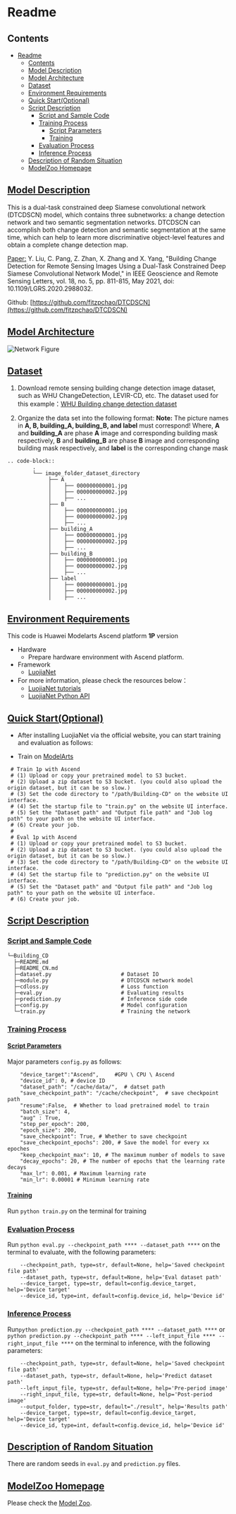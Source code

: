 # Readme

## Contents

- [Readme](#readme)
  - [Contents](#contents)
  - [Model Description](#model-description)
  - [Model Architecture](#model-architecture)
  - [Dataset](#dataset)
  - [Environment Requirements](#environment-requirements)
  - [Quick Start(Optional)](#quick-startoptional)
  - [Script Description](#script-description)
    - [Script and Sample Code](#script-and-sample-code)
    - [Training Process](#training-process)
      - [Script Parameters](#script-parameters)
      - [Training](#training)
    - [Evaluation Process](#evaluation-process)
    - [Inference Process](#inference-process)
  - [Description of Random Situation](#description-of-random-situation)
  - [ModelZoo Homepage](#modelzoo-homepage)

## [Model Description](#contents)

This is a dual-task constrained deep Siamese convolutional network (DTCDSCN) model, which contains three subnetworks: a change detection network and two semantic segmentation networks.  DTCDSCN can accomplish both change detection and semantic segmentation at the same time, which can help to learn more discriminative object-level features and obtain a complete change detection map.  

[Paper:](https://doi.org/10.1109/LGRS.2020.2988032) 
Y. Liu, C. Pang, Z. Zhan, X. Zhang and X. Yang, "Building Change Detection for Remote Sensing Images Using a Dual-Task Constrained Deep Siamese Convolutional Network Model," in IEEE Geoscience and Remote Sensing Letters, vol. 18, no. 5, pp. 811-815, May 2021, doi: 10.1109/LGRS.2020.2988032.

Github:
[https://github.com/fitzpchao/DTCDSCN](https://github.com/fitzpchao/DTCDSCN)   

## [Model Architecture](#contents)

![Network Figure](image.png)

## [Dataset](#contents)

1. Download remote sensing building change detection image dataset, such as WHU ChangeDetection, LEVIR-CD, etc.
  The dataset used for this example：[WHU Building change detection dataset](http://gpcv.whu.edu.cn/data/building_dataset.html) 

2. Organize the data set into the following format:
**Note:** The picture names in **A, B, building_A, building_B, and label** must correspond!
Where, **A** and **building_A** are phase **A** image and corresponding building mask respectively, **B** and **building_B** are phase **B** image and corresponding building mask respectively, and **label** is the corresponding change mask

```
.. code-block::
        .
        └── image_folder_dataset_directory
             ├── A
             │    ├── 000000000001.jpg
             │    ├── 000000000002.jpg
             │    ├── ...
             ├── B
             │    ├── 000000000001.jpg
             │    ├── 000000000002.jpg
             │    ├── ...
             ├── building_A
             │    ├── 000000000001.jpg
             │    ├── 000000000002.jpg
             │    ├── ...
             ├── building_B
             │    ├── 000000000001.jpg
             │    ├── 000000000002.jpg
             │    ├── ...
             ├── label
             │    ├── 000000000001.jpg
             │    ├── 000000000002.jpg
             │    ├── ...
```

## [Environment Requirements](#contents)

This code is Huawei Modelarts Ascend platform **1P** version

- Hardware
    - Prepare hardware environment with Ascend platform.
- Framework
    - [LuojiaNet](http://58.48.42.237/luojiaNet/)
- For more information, please check the resources below：
    - [LuojiaNet tutorials](http://58.48.42.237/luojiaNet/tutorial/quickstart/)
    - [LuojiaNet Python API](http://58.48.42.237/luojiaNet/luojiaNetapi/)

## [Quick Start(Optional)](#contents)

- After installing LuojiaNet via the official website, you can start training and evaluation as follows:

- Train on [ModelArts](https://support.huaweicloud.com/modelarts/)

 ```text
  # Train 1p with Ascend
  # (1) Upload or copy your pretrained model to S3 bucket.
  # (2) Upload a zip dataset to S3 bucket. (you could also upload the origin dataset, but it can be so slow.)
  # (3) Set the code directory to "/path/Building-CD" on the website UI interface.
  # (4) Set the startup file to "train.py" on the website UI interface.
  # (5) Set the "Dataset path" and "Output file path" and "Job log path" to your path on the website UI interface.
  # (6) Create your job.
  #
  # Eval 1p with Ascend
  # (1) Upload or copy your pretrained model to S3 bucket.
  # (2) Upload a zip dataset to S3 bucket. (you could also upload the origin dataset, but it can be so slow.)
  # (3) Set the code directory to "/path/Building-CD" on the website UI interface.
  # (4) Set the startup file to "prediction.py" on the website UI interface.
  # (5) Set the "Dataset path" and "Output file path" and "Job log path" to your path on the website UI interface.
  # (6) Create your job.
  ```

## [Script Description](#contents)

### [Script and Sample Code](#contents)

```text
└─Building_CD
  ├─README.md
  ├─README_CN.md
  ├─dataset.py                      # Dataset IO
  ├─module.py                       # DTCDSCN network model
  ├─cdloss.py                       # Loss function
  ├─eval.py                         # Evaluating results
  ├─prediction.py                   # Inference side code
  ├─config.py                       # Model configuration
  └─train.py                        # Training the network
```


### [Training Process](#contents)

#### [Script Parameters](#contents)

Major parameters ``config.py`` as follows:

```
    "device_target":"Ascend",     #GPU \ CPU \ Ascend
    "device_id": 0, # device ID
    "dataset_path": "/cache/data/",  # datset path
    "save_checkpoint_path": "/cache/checkpoint",  # save checkpoint path
    "resume":False,  # Whether to load pretrained model to train
    "batch_size": 4,
    "aug" : True,
    "step_per_epoch": 200,
    "epoch_size": 200, 
    "save_checkpoint": True, # Whether to save checkpoint
    "save_checkpoint_epochs": 200, # Save the model for every xx epoches
    "keep_checkpoint_max": 10, # The maximum number of models to save
    "decay_epochs": 20, # The number of epochs that the learning rate decays
    "max_lr": 0.001, # Maximum learning rate
    "min_lr": 0.00001 # Minimum learning rate
```


#### [Training](#contents)

Run ``python train.py`` on the terminal for training


### [Evaluation Process](#contents)

Run ``python eval.py --checkpoint_path **** --dataset_path ****`` on the terminal to evaluate, with the following parameters:

```
    --checkpoint_path, type=str, default=None, help='Saved checkpoint file path'
    --dataset_path, type=str, default=None, help='Eval dataset path'
    --device_target, type=str, default=config.device_target, help='Device target'
    --device_id, type=int, default=config.device_id, help='Device id'
```

### [Inference Process](#contents)

Run``python prediction.py --checkpoint_path **** --dataset_path ****`` or ``python prediction.py --checkpoint_path **** --left_input_file **** --right_input_file ****`` on the terminal to inference, with the following parameters:

```
    --checkpoint_path, type=str, default=None, help='Saved checkpoint file path'
    --dataset_path, type=str, default=None, help='Predict dataset path'
    --left_input_file, type=str, default=None, help='Pre-period image'
    --right_input_file, type=str, default=None, help='Post-period image'
    --output_folder, type=str, default="./result", help='Results path'
    --device_target, type=str, default=config.device_target, help='Device target'
    --device_id, type=int, default=config.device_id, help='Device id'
```

## [Description of Random Situation](#contents)

There are random seeds in ``eval.py`` and ``prediction.py`` files.

## [ModelZoo Homepage](#contents)

Please check the [Model Zoo](https://github.com/WHULuoJiaTeam/Model_Zoo).

